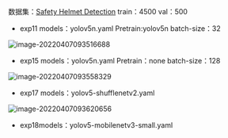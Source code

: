 数据集：[Safety Helmet Detection](https://www.kaggle.com/datasets/andrewmvd/hard-hat-detection)
train：4500
val：500

- exp11
  models：yolov5n.yaml
  Pretrain:yolov5n
  batch-size：32

![image-20220407093516688](https://raw.githubusercontent.com/yin-qiyu/picbed/master/img/image-20220407093516688.png)

- exp15
  models：yolov5n.yaml
  Pretrain：none
  batch-size：128

![image-20220407093558329](https://raw.githubusercontent.com/yin-qiyu/picbed/master/img/image-20220407093558329.png)

- exp17
  models：yolov5-shufflenetv2.yaml

![image-20220407093620656](https://raw.githubusercontent.com/yin-qiyu/picbed/master/img/image-20220407093620656.png)



- exp18models：yolov5-mobilenetv3-small.yaml